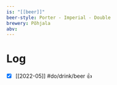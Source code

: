 ```yaml
---
is: "[[beer]]"
beer-style: Porter - Imperial - Double
brewery: Põhjala
abv: 
---
```

# Log
- [x] [[2022-05]] #do/drink/beer 👍
